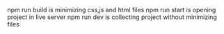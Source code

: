 npm run build is minimizing css,js and html files
npm run start is opening project in live server
npm run dev is collecting project without minimizing files
